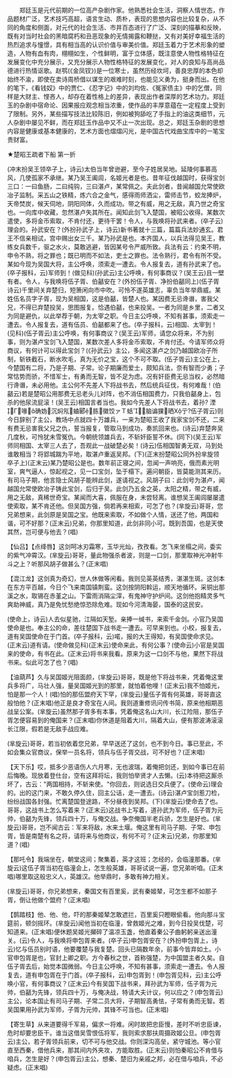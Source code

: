 <!-- { "loadSidebar": true } -->
　　郑廷玉是元代前期的一位高产杂剧作家。他熟悉社会生活，洞察人情世态，作品题材广泛，艺术技巧高超，语言生动、质朴，表现的思想内容也比较复杂，从不同的角度和侧面，对元代的社会生活、市井百态进行了广泛、深刻的描摹和反映，既有对当时社会的黑暗腐朽和丑恶现象的无情揭露和鞭挞，又有对美好幸福生活的热烈追求与憧憬，具有相当高的认识价值与审美价值。郑廷玉着力于艺术形象的塑造，人物有血有肉，栩栩如生，个性鲜明，富于立体感，既注意使人物性格特征在发展变化中充分展示，又充分展示人物性格特征的发展变化，对人的良知与高尚品德进行热情讴歌。赵鹗(《金凤钗》)是一位寒士，虽然历经坎坷，善良忠厚的本色却始终不渝，即使在卖诗周桥借以谋生的艰难时刻，也能见义勇为，挺身而出。在他的笔下，《看钱奴》中的贾仁、《忍字记》中的刘均佐、《冤家债主》中的乞僧，同样是大财主、悭吝人，却存在着性格上的差异，表现出作者深厚的艺术功力。郑廷玉的杂剧中宿命论、因果报应观念相当浓重，使作品的丰厚意蕴在一定程度上受到了限制。另外，某些描写技法比较陈旧，例如被狗舔吃了手指上的油这类细节，元人杂剧中屡见不鲜，而在郑廷玉作品中又不止一次出现。总之，郑廷玉杂剧的思想内容是健康或基本健康的，艺术方面也熠熠闪光，是中国古代戏曲宝库中的一笔宝贵财富。 

 
 

★楚昭王疏者下船
第一折

(冲末扮吴王领卒子上，诗云)太伯当年曾逊避，至今子姓居吴地。延陵何事慕高风，几使孤家不承继。某乃吴王阖闾，名姬光者是也。昔年征伐越国时，获得宝剑三口：一曰鱼肠，二曰纯钩，三曰湛卢，某常佩之。夫此剑者，昔闻越国允常使欧冶子监制。采五山之铁精，炼六合之金气，感得雨师洒尘，雷师击节，蛟龙捧炉，天帝焚炭，候天伺地，阴阳同体，久而成功。带之有威，用之无敌，真乃世之奇宝也。一向库中收藏，忽然湛卢失其所在。闻知此剑飞入楚国，被昭公收得。某数次遣使，多将金币索取，不肯付还，更待干罢！令人，与我唤将孙武来者。(卒子云)理会的。孙武安在？(外扮孙武子上，诗云)新书著就十三篇，篇篇兵法妙通玄。君王不信亲相试，宫中赐出女三千。某乃孙武是也。本齐国人，以兵法得见吴王，教练女兵数千，驱之水火，莫敢逃避，皆因某号令严威所致。兵法有云：约束不明，申令不熟，将之罪也；既已明而不如法，吏士之罪也。法令熟行，君令有所不受。某如今现为吴国大将，主公呼唤，须索走一遭去。令人报复去，道有孙武来了也。(卒子报科，云)军师到！(做见科)(孙武云)主公呼唤，有何事商议？(吴王云)且一壁有者。令人，与我唤将伍子胥、伯嚭安在？(外扮伍子胥、净扮伯嚭同上)(伍子胥诗云)千里间关弃楚归，短箫闲向市中吹。可怜不遂英雄志，辜负当年举鼎威。某姓伍名员字子胥，现为吴相国，这是伯嚭，皆楚人也。某因费无忌谗谮，害我父兄，不得已弃楚投吴，思图报复。恰遇伯嚭，也来投吴。一者为同是乡里，二者又为同是避仇，以此举荐于朝，为太宰之职。今日主公呼唤，不知有甚事，须索走一遭去。令人报复去，道有伍员、伯嚭都来了也。(卒子报科，云)相国、太宰到！(见科)(伍子胥云)主公呼唤，有何事商议？(吴王云)军师，请您众将来，不为别事，则为湛卢宝剑飞入楚国，某数次差人多将金币索取，不肯付还。今请军师众将商议，有何计可以得此宝剑？(《孙武云》主公，多闻这湛卢之剑乃越国欧冶子所制，斩铁截石，断水吹毛，真为无价之宝，这个不可不取。(伍子胥云)主公在上，今楚国有二将，乃是子期、子常。论子期廉而爱士，颇知兵法，奈有智而少勇；子常怙势而骄，不惜军士，有勇而无智，皆不足为虑。况有奸臣费无忌当权，必然暗行谗谮，未必用他。主公何不先差人下将战书去，然后统兵征伐，有何难哉！(伯嚭云)若是楚昭公用那费无忌老头儿对阵，也不消伍相国费力，只我伯嚭身上，包杀的他尿流屁滚！(吴王云)相国言者当也。我如今先差人下将战书去，着孙?
湮Γ喙确妫沉焖氖蛐郾胨徽饺ァＴ蛞⌒脑谝猓晒Χ亍?伍子胥云)则今日辞别了主公，教场中点就四十万雄兵，一来为楚昭王收了我家宝剑不还，二来有费无忌害我父兄之仇，誓当报复，管取马到成功，奏凯回来也。(诗云)弃楚奔吴几度秋，可怜犹未雪冤仇。今朝统领雄兵去，不斩奸臣誓不休。(同下)(吴王云)军师同相国、太宰三人去了，吾观此一战破楚必矣！(诗云)伍相国智勇无双，马到处谁敢相当？将郢城踹为平地，取湛卢重返吴邦。(下)(正末扮楚昭公同外扮芈旋领卒子上)(正末云)某乃楚昭公是也。数年前正寝之间，忽闻一声响亮，俄而素光明室，爽气逼人，惊起视之，见一口宝剑，坠于榻下。遍问朝臣，皆莫能测其来历。有司马子期，他言隐士风胡子能辨此剑，遂请视之。风胡子曰：此剑号为湛卢，闻越国允常使欧冶子铸此宝剑，后归于吴。此剑乃五金之英，太阳之精，带之有威，用之无敌，真稀世奇宝。某闻而大喜，佩服在身，未尝轻离。谁想吴王阖闾屡屡遣使索取，某不肯还他。但吴国方强，倘若再来相索，可怎了也？(芈旋云)哥哥，您兄弟想来，此剑原是吴国之宝。他既来索取，不如做个人情，送还了他，两国和谐，可不好那？(正末云)兄弟，你那里知道，此剑非同小可。既到吾国，也是天使其然，岂可便与他去？(唱)

【仙吕】【点绛唇】这剑呵冰刃霜寒，玉华光灿，孜孜看。怎飞来坐榻之间，委实的紫气冲霄汉。(芈旋云)哥哥，量此物强杀者波，则是一口剑，那里取神光冲射牛斗之上？听那风胡子做甚么？(正末唱)

【混江龙】这剑真为奇幻，世人休做等闲看。我则见英英结秀，湛湛生斑。这剑本在东方平百越，今日个飞来南国镇荆蛮。这剑按阴阳斡运，顺天地循环。采铜出那溪之水，取锡在赤堇之山。下雷雨消隔尘滓，有鬼神守护炉间。这剑他抱精灵多气爽助神威，真乃是免忧愁绝惊恐除危难。现如今河清海晏，国泰的这民安。

(使命上，诗云)人去似星驰，江隔如天堑。亲捧一缄书，来索千金剑。小官乃吴国使命是也。奉主公的命，差往楚国下战书走一遭去。可早来到也。小校，报复去，道有吴国使命在于门首。(卒子报科，云)喏，报的大王得知，有吴国使命求见。(正末云)道有请。(使命做见科)(正末云)使命来此，有何公事？(使命云)小官是吴国来的使命，有书在此。(正末云)将书来我看。原来为这一口剑不与他，果然下将战书来。似此可怎了也？(唱)

【油葫芦】久与吴国姬光阻面颜，(芈旋云)哥哥，既是他下将战书来，凭着俺这里兵多将广，马壮人强，量吴国姬光到的那里，就怕着他哩！(正末云)我不怕姬光，怕是那一个人！(唱)怕的那伍盟府天下罕，(芈旋云)量伍子胥有何英雄，哥哥直这般怕他？(正末唱)他正是良才奇宝在人间。我则道重修讯问传书简，原来他相期恶战呈公案。(芈旋云)虽然那子胥多有本事，凭着俺这名山大川，长江险阻，那伍子胥怎便容易到的俺国来？(正末唱)你休道是阻着大川，隔着大山，便有那波涛滚滚长江限，假若是无敌手战应难。

(芈旋云)哥哥，若当初依着您兄弟，早早送还了这剑，也不到今日。事已至此，不如会集众官商议，保举一员名将，领兵与伍子胥交战，可不好也？(正末唱)

【天下乐】哎，抵多少恶语伤人六月寒，无也波瑞，着俺把剑还，到如今事已在前后悔晚。现放着登仕台，空有这拜将坛，我则怕举贤才人去懒。(云)本待把这厮杀坏了，古云："两国相持，不斩来使。"你回去，则说选日交兵便了。(使命云)理会的。出的这门来，不敢久停久住，回主公话，走一遭去。(诗云)湛卢宝剑惹刀检，纷纷战国各封强。忙离楚国登途路，不分昼夜到吴邦。(下)(芈旋云)使命去了也。哥哥，这战书上怎么写着来？(正末云)这战书上写着，道孙武为军师，伍子胥为元帅，伯嚭为先锋，领兵四十万，与俺交战。争奈俺国半老兵骄，怎生是好也。(芈旋云)哥哥，岂不闻古云：军来将敌，水来土堰。俺这里有司马子期、子常、申包胥，皆是南楚有名之将，请将来与他商议，有何不可？(正末云)兄弟，你那里知道？(唱)

【那吒令】我端坐在，朝堂这间；聚集着，英才这班；怎经的，会临潼那番。(芈旋云)这伍子胥当初在临潼会上，怎生般英雄，哥哥试说一遍，您兄弟听咱。(正末唱)哪里取这般忠义人，英雄汉。他举鼎时，多敢有神力相关。

(芈旋云)哥哥，你兄弟想来，秦国文有百里奚，武有秦姬辇，可怎生都不如那子胥，倒让他做个盟府？(正末唱)

【鹊踏枝】他、他、他，吓的那秦姬辇怎敢遮拦，百里奚只瞪眼偷看。他向那斗宝筵前，顿剑摇环。(芈旋云)闻他当初在临潼，曾救姬光之难，到今日投吴伐楚，可知道来。(正末唱)便休题吴姬光攧碎了温凉玉盏，他直着秦公子曲躬躬亲送出潼关。(云)令人，与我唤将申包胥来者。(卒子云)申包胥安在？(外扮申包胥上，诗云)忆与伍员别时语，他要覆楚与我复楚。回头已隔数年余，前事今皆弃如土。小官申包胥是也，官封上卿之职。方今春秋之世，首称强楚，为中国盟主者久矣。自伍子胥去后，始觉本国微弱。今日主公呼唤，不知有甚事，须索走一遭去。令人报复去，道有申包胥在于门首。(卒子报科，云)申包胥到！(申包胥见科，云)主公呼唤小官，有何事商议？(正末云)今有吴国下战书来，拜孙武为军师，伍子胥为元帅，伯嚭为先锋，领兵四十万，与俺决战，特请大夫计议，何以应之？(申包胥云)主公，论本国止有司马子期、子常二员大将，子期智高勇怯，子常有勇而无智。若吴国果用孙武为军师，子胥为元帅，其锋不可当也。(正末唱)

【寄生草】从来道要得千军易，偏求一将难。闲时故把忠臣慢，差时不听忠臣谏，危时却要忠臣干。谁当这借吴雪恨伍将军，我则索求那扶周摄政姬公旦。(申包胥云)主公，若子胥领兵前来，切不可与他交战。你则深沟高垒，紧守城池。等小官直至西秦，借他兵来，那其间内外夹攻，方能取胜。(正末云)则怕秦昭公不肯借与咱兵，怎生是好？(申包胥云)主公，想秦、楚旧为亲戚之邦，必在借与咱兵，不必疑虑。(正末唱)

